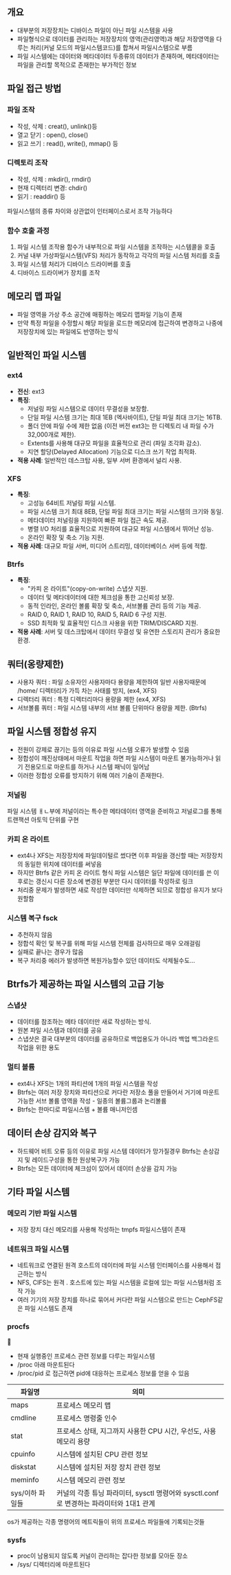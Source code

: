 ## 개요
- 대부분의 저장장치는 디바이스 파일이 아닌 파일 시스템을 사용
- 파일형식으로 데이터를 관리하는 저장장치의 영역(관리영역)과 해당 저장영역을 다루는 처리(커널 모드의 파일시스템코드)를 합쳐서 파일시스템으로 부름
- 파일 시스템에는 데이터와 메타데이터 두종류의 데이터가 존재하며, 메타데이터는 파일을 관리할 목적으로 존재한는 부가적인 정보


## 파일 접근 방법
### 파일 조작
- 작성, 삭제 : creat(), unlink()등
- 열고 닫기 : open(), close()
- 읽고 쓰기 : read(), write(), mmap() 등

### 디렉토리 조작
- 작성, 삭제 : mkdir(), rmdir()
- 현재 디렉터리 변경: chdir()
- 읽기 : readdir() 등

파일시스템의 종류 차이와 상관없이 인터페이스로서 조작 가능하다

### 함수 호출 과정
1. 파일 시스템 조작용 함수가 내부적으로 파일 시스템을 조작하는 시스템콜을 호출
2. 커널 내부 가상파일시스템(VFS) 처리가 동작하고 각각의 파일 시스템 처리를 호출
3. 파일 시스템 처리가 디바이스 드라이버를 호출
4. 디바이스 드라이버가 장치를 조작

## 메모리 맵 파일
- 파일 영역을 가상 주소 공간에 매핑하는 메모리 맵파일 기능이 존재
- 만약 특정 파일을 수정할시 해당 파일을 로드한 메모리에 접근하여 변경하고 나중에 저장장치에 있는 파일에도 반영하는 방식

## 일반적인 파일 시스템
### ext4
- **전신**: ext3
- **특징**:
  - 저널링 파일 시스템으로 데이터 무결성을 보장함.
  - 단일 파일 시스템 크기는 최대 1EB (엑사바이트), 단일 파일 최대 크기는 16TB.
  - 폴더 안에 파일 수에 제한 없음 (이전 버전 ext3는 한 디렉토리 내 파일 수가 32,000개로 제한).
  - Extents를 사용해 대규모 파일을 효율적으로 관리 (파일 조각화 감소).
  - 지연 할당(Delayed Allocation) 기능으로 디스크 쓰기 작업 최적화.
- **적용 사례**: 일반적인 데스크탑 사용, 일부 서버 환경에서 널리 사용.

### XFS
- **특징**:
  - 고성능 64비트 저널링 파일 시스템.
  - 파일 시스템 크기 최대 8EB, 단일 파일 최대 크기는 파일 시스템의 크기와 동일.
  - 메타데이터 저널링을 지원하여 빠른 파일 접근 속도 제공.
  - 병렬 I/O 처리를 효율적으로 지원하여 대규모 파일 시스템에서 뛰어난 성능.
  - 온라인 확장 및 축소 기능 지원.
- **적용 사례**: 대규모 파일 서버, 미디어 스트리밍, 데이터베이스 서버 등에 적합.

### Btrfs
- **특징**:
  - "카피 온  라이트"(copy-on-write) 스냅샷 지원.
  - 데이터 및 메타데이터에 대한 체크섬을 통한 고신뢰성 보장.
  - 동적 인라인, 온라인 볼륨 확장 및 축소, 서브볼륨 관리 등의 기능 제공.
  - RAID 0, RAID 1, RAID 10, RAID 5, RAID 6 구성 지원.
  - SSD 최적화 및 효율적인 디스크 사용을 위한 TRIM/DISCARD 지원.
- **적용 사례**: 서버 및 데스크탑에서 데이터 무결성 및 유연한 스토리지 관리가 중요한 환경.


## 쿼터(옹량제한)
- 사용자 쿼터 : 파일 소유자인 사용자마다 용량을 제한하여 일반 사용자때문에 /home/ 디렉터리가 가득 차는 사태를 방지, (ex4, XFS) 
- 디렉터리 쿼터 : 특정 디렉터리마다 용량을 제한 (ex4, XFS)
- 서브볼륨 쿼터 : 파일 시스템 내부의 서브 볼륨 단위마다 용량을 제한. (Btrfs)

 ## 파일 시스템 정합성 유지
 - 전원이 강제로 끊기는 등의 이유로 파일 시스템 오류가 발생할 수 있음
 - 정합성이 깨진상태에서 마운트 작업을 하면 파일 시스템이 마운트 불가능하거나 읽기 전용모드로 마운트를 하거나 시스템 패닉이 일어남
 - 이러한 정합성 오류를 방지하기 위해 여러 기술이 존재한다.

### 저널링
파일 시스템 ㅐㄴ부에 저널이라는 특수한 메타데이터 영역을 준비하고 저널로그를 통해 트랜잭션 아토믹 단위를 구현

### 카피 온 라이트
- ext4나 XFS는 저장장치에 파일데이털르 썼다면 이후 파일을 갱신할 때는 저장장치의 동일한 위치에 데이터를 써넣음
- 하지만 Btrfs 같은 카피 온 라이트 형식 파일 시스템은 일단 파일에 데이터를 쓴 이후로는 갱신시 다른 장소에 변경된 부분만 다시 데이터를 작성하로 링크
- 처리중 문제가 발생하면 새로 작성한 데이터만 삭제하면 되므로 정합성 유지가 보다 원할함

### 시스템 복구 fsck
- 추천하지 않음
- 정합석 확인 및 복구를 위해 파일 시스템 전체를 검사하므로 매우 오래걸림
- 실패로 끝나는 경우가 많음
- 복구 처리중 에러가 발생하면 복원가능할수 있던 데이터도 삭제될수도...

## Btrfs가 제공하는 파일 시스템의 고급 기능
### 스냅샷
- 데이터를 참조하는 메타 데이터만 새로 작성하는 방식.
- 원본 파일 시스템과 데이터를 공유
- 스냅샷은 결국 대부분의 데이터를 공유하므로 백업용도가 아니라 백업 백그라운드 작업을 위한 용도

### 멀티 볼륨
- ext4나 XFS는 1개의 파티션에 1개의 파일 시스템을 작성
- Btrfs는 여러 저장 장치와 파티션으로 커다란 저장소 풀을 만들어서 거기에 마운트 가능한 서브 볼륨 영역을 작성 - 일종의 볼륨그룹과 논리볼륨
- Btrfs는 한마디로 파일시스템 + 볼륨 매니저인셈

## 데이터 손상 감지와 복구
- 하드웨어 비트 오류 등의 이유로 파일 시스템 데이터가 망가질경우 Btrfs는 손상감지 및 레이드구성을 통한 원상복구가 가능
- Btrfs는 모든 데이터에 체크섬이 있어서 데이터 손상을 감지 가능

## 기타 파일 시스템
### 메모리 기반 파일 시스템
- 저장 장치 대신 메모리를 사용해 작성하는 tmpfs 파일시스템이 존재

### 네트워크 파일 시스템
- 네트워크로 연결된 원격 호스트의 데이터에 파일 시스템 인터페이스를 사용해서 접근하는 방식
- NFS, CIFS는 원격 . 호스트에 있는 파일 시스템을 로컬에 있는 파일 시스템처럼 조작 가능
- 여러 기기의 저장 장치를 하나로 묶어서 커다란 파일 시스템으로 만드는 CephFS같은 파일 시스템도 존재

### procfs

- 현재 실행중인 프로세스 관련 정보를 다루는 파일시스템
- /proc 아래 마운트된다
- /proc/pid 로 접근하면 pid에 대응하는 프로세스 정보를 얻을 수 있음

|파일명|의미|
|-|-|
|maps|프로세스 메모리 맵|
|cmdline|프로세스 명령줄 인수|
|stat|프로세스 상태, 지그까지 사용한 CPU 시간, 우선도, 사용 메모리 용량|
|cpuinfo|시스템에 설치된 CPU 관련 정보|
|diskstat|시스템에 설치된 저장 장치 관련 정보|
|meminfo|시스템 메모리 관련 정보|
|sys/이하 파일들|커널의 각종 튜닝 파라미터, sysctl 명령어와 sysctl.conf로 변경하는 파라미터와 1대1 관계|

os가 제공하는 각종 명령어의 메트릭들이 위의 프로세스 파일들에 기록되는것들

### sysfs
- proc이 남용되지 않도록 커널이 관리하는 잡다한 정보를 모아둔 장소
- /sys/ 디렉터리에 마운트된다
